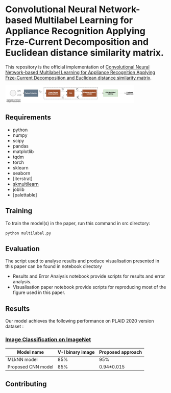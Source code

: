

# Convolutional Neural Network-based Multilabel Learning for  Appliance Recognition  Applying Frze-Current Decomposition and Euclidean distance similarity matrix.

This repository is the official implementation of [Convolutional Neural Network-based Multilabel Learning for  Appliance Recognition  Applying Frze-Current Decomposition and Euclidean distance similarity matrix](). 

<img src="block.png" width="80%" height="50%">


## Requirements

- python
- numpy
- scipy
- pandas
- matplotlib
- tqdm
- torch
- sklearn
- seaborn
- [iterstrat]
- [skmultilearn]()
- joblib
- [palettable]
  


## Training

To train the model(s) in the paper, run this command in src directory:

```train
python multilabel.py
```


## Evaluation

The script used to analyse results and produce visualisation presented in this paper can be found in notebook directory
 
 - Results and Error Analysis notebook provide scripts for results and error analysis.
 - Visualisation paper notebook provide scripts for reproducing most of the figure used in this paper.


## Results

Our model achieves the following performance on PLAID 2020 version dataset :

### [Image Classification on ImageNet](https://paperswithcode.com/sota/image-classification-on-imagenet)

| Model name         | V-I binary image  | Proposed approach |
| ------------------ |---------------- | -------------- |
| MLkNN  model |     85%         |      95%       |
| Proposed CNN model  |     85%         |      0.94±0.015       |



## Contributing


